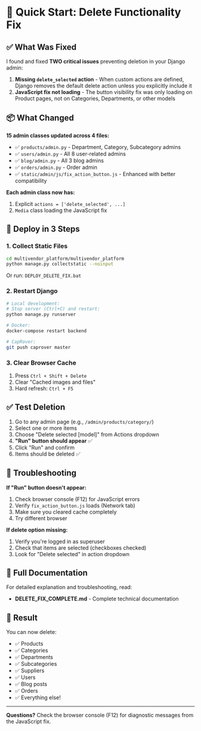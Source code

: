 # 🚀 Quick Start: Delete Functionality Fix

## ✅ What Was Fixed

I found and fixed **TWO critical issues** preventing deletion in your Django admin:

1. **Missing `delete_selected` action** - When custom actions are defined, Django removes the default delete action unless you explicitly include it
2. **JavaScript fix not loading** - The button visibility fix was only loading on Product pages, not on Categories, Departments, or other models

## 📦 What Changed

**15 admin classes updated across 4 files:**
- ✅ `products/admin.py` - Department, Category, Subcategory admins
- ✅ `users/admin.py` - All 8 user-related admins  
- ✅ `blog/admin.py` - All 3 blog admins
- ✅ `orders/admin.py` - Order admin
- ✅ `static/admin/js/fix_action_button.js` - Enhanced with better compatibility

**Each admin class now has:**
1. Explicit `actions = ['delete_selected', ...]` 
2. `Media` class loading the JavaScript fix

## 🚀 Deploy in 3 Steps

### 1. Collect Static Files
```bash
cd multivendor_platform/multivendor_platform
python manage.py collectstatic --noinput
```

Or run: `DEPLOY_DELETE_FIX.bat`

### 2. Restart Django
```bash
# Local development:
# Stop server (Ctrl+C) and restart:
python manage.py runserver

# Docker:
docker-compose restart backend

# CapRover:
git push caprover master
```

### 3. Clear Browser Cache
1. Press `Ctrl + Shift + Delete`
2. Clear "Cached images and files"
3. Hard refresh: `Ctrl + F5`

## ✅ Test Deletion

1. Go to any admin page (e.g., `/admin/products/category/`)
2. Select one or more items
3. Choose "Delete selected [model]" from Actions dropdown
4. **"Run" button should appear** ✅
5. Click "Run" and confirm
6. Items should be deleted ✅

## 🐛 Troubleshooting

**If "Run" button doesn't appear:**
1. Check browser console (F12) for JavaScript errors
2. Verify `fix_action_button.js` loads (Network tab)
3. Make sure you cleared cache completely
4. Try different browser

**If delete option missing:**
1. Verify you're logged in as superuser
2. Check that items are selected (checkboxes checked)
3. Look for "Delete selected" in action dropdown

## 📖 Full Documentation

For detailed explanation and troubleshooting, read:
- **DELETE_FIX_COMPLETE.md** - Complete technical documentation

## 🎉 Result

You can now delete:
- ✅ Products
- ✅ Categories
- ✅ Departments
- ✅ Subcategories
- ✅ Suppliers
- ✅ Users
- ✅ Blog posts
- ✅ Orders
- ✅ Everything else!

---

**Questions?** Check the browser console (F12) for diagnostic messages from the JavaScript fix.

